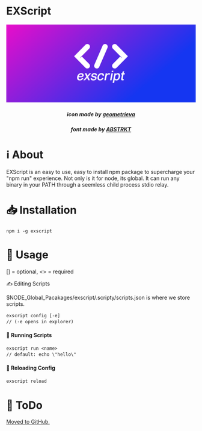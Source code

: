# EXScript

<p align="center">
  <img src="./assets/cover.png" alt="EXScript" />
  <h5 align="center">icon made by <a href="https://dribbble.com/ni">geometrieva</a></h5>
  <h5 align="center">font made by <a href="https://www.abstrkt.world/">ABSTRKT</a></h5>
</p>

# ℹ️ About

EXScript is an easy to use, easy to install npm package to supercharge your "npm run" experience. Not only is it for node, its global. It can run any binary in your PATH through a seemless child process stdio relay.

# 📥 Installation

```
npm i -g exscript
```

# 🔧 Usage

[] = optional, <> = required

✍️ Editing Scripts

$NODE_Global_Pacakages/exscript/.scripty/scripts.json is where we store scripts.

```
exscript config [-e]
// (-e opens in explorer)
```
#### 🔘 Running Scripts
```
exscript run <name>
// default: echo \"hello\"
```

#### 🔄 Reloading Config

```
exscript reload
```

# 📜 ToDo

[Moved to GitHub.](https://github.com/theexproject/cli/projects/1#column-14231003)